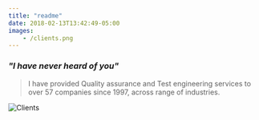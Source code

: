 ```yaml
---
title: "readme"
date: 2018-02-13T13:42:49-05:00
images:
    - /clients.png
---
```

### _"I have never heard of you"_ 

> I have provided Quality assurance and Test engineering services to over 57 companies since 1997, across range of industries.

![Clients](/clients.png)
